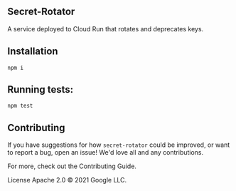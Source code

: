 ## Secret-Rotator

A service deployed to Cloud Run that rotates and deprecates keys.
## Installation

`npm i`

## Running tests:

`npm test`

## Contributing

If you have suggestions for how `secret-rotator` could be improved, or want to report a bug, open an issue! We'd love all and any contributions.

For more, check out the Contributing Guide.

License
Apache 2.0 © 2021 Google LLC.
